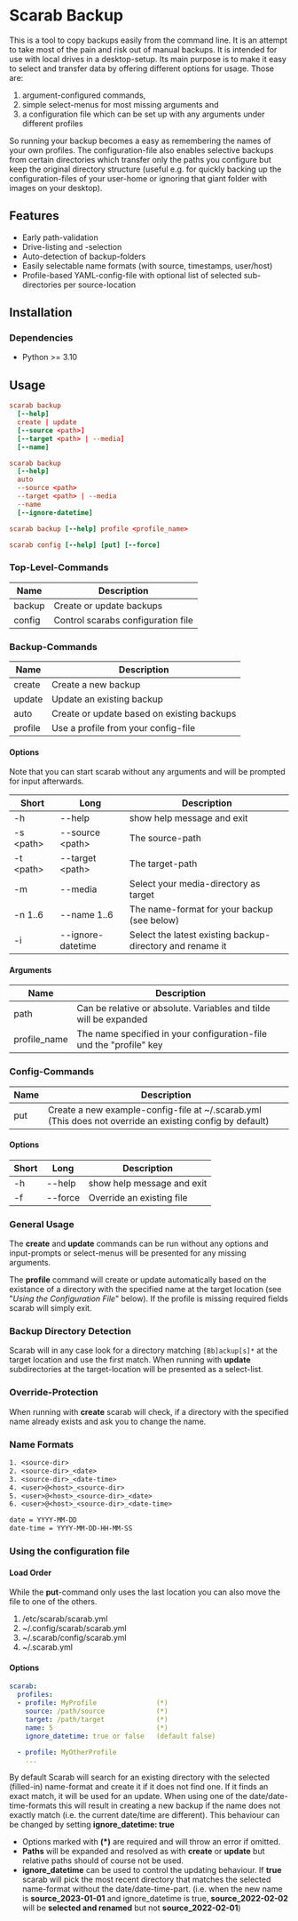 # Scarab Backup

This is a tool to copy backups easily from the command line. It is an attempt to take most of the pain and risk out of manual backups. It is intended for use with local drives in a desktop-setup. Its main purpose is to make it easy to select and transfer data by offering different options for usage. Those are:

1. argument-configured commands,
2. simple select-menus for most missing arguments and
3. a configuration file which can be set up with any arguments under different profiles

So running your backup becomes a easy as remembering the names of your own profiles. The configuration-file also enables selective backups from certain directories which transfer only the paths you configure but keep the original directory structure (useful e.g. for quickly backing up the configuration-files of your user-home or ignoring that giant folder with images on your desktop).

## Features

- Early path-validation
- Drive-listing and -selection
- Auto-detection of backup-folders
- Easily selectable name formats (with source, timestamps, user/host)
- Profile-based YAML-config-file with optional list of selected sub-directories per source-location

## Installation

### Dependencies

- Python >= 3.10

## Usage

```conf
scarab backup
  [--help]
  create | update
  [--source <path>]
  [--target <path> | --media]
  [--name]

scarab backup
  [--help]
  auto
  --source <path>
  --target <path> | --media
  --name
  [--ignore-datetime]

scarab backup [--help] profile <profile_name>

scarab config [--help] [put] [--force]
```

### Top-Level-Commands

| Name | Description |
| - | - |
| backup | Create or update backups |
| config | Control scarabs configuration file |

### Backup-Commands

| Name | Description |
| - | - |
| create | Create a new backup |
| update | Update an existing backup |
| auto | Create or update based on existing backups |
| profile | Use a profile from your config-file |

#### Options

Note that you can start scarab without any arguments and will be prompted for input afterwards.

| Short | Long | Description |
| - | - | - |
| -h | --help | show help message and exit |
| -s \<path> | --source \<path> | The source-path |
| -t \<path> | --target \<path> | The target-path |
| -m | --media | Select your media-directory as target |
| -n 1..6 | --name 1..6 | The name-format for your backup (see below) |
| -i | --ignore-datetime | Select the latest existing backup-directory and rename it |

#### Arguments

| Name | Description |
| - | - |
| path | Can be relative or absolute. Variables and tilde will be expanded |
| profile_name | The name specified in your configuration-file und the "profile" key |

### Config-Commands

| Name | Description |
| - | - |
| put | Create a new example-config-file at ~/.scarab.yml (This does not override an existing config by default) |

#### Options

| Short | Long | Description |
| - | - | - |
| -h | --help | show help message and exit |
| -f | --force | Override an existing file |

### General Usage

The **create** and **update** commands can be run without any options and input-prompts or select-menus will be presented for any missing arguments.

The **profile** command will create or update automatically based on the existance of a directory with the specified name at the target location (see "*Using the Configuration File*" below). If the profile is missing required fields scarab will simply exit.

### Backup Directory Detection

Scarab will in any case look for a directory matching `[Bb]ackup[s]*` at the target location and use the first match. When running with **update** subdirectories at the target-location will be presented as a select-list.

### Override-Protection

When running with **create** scarab will check, if a directory with the specified name already exists and ask you to change the name.

### Name Formats

```txt
1. <source-dir>
2. <source-dir>_<date>
3. <source-dir>_<date-time>
4. <user>@<host>_<source-dir>
5. <user>@<host>_<source-dir>_<date>
6. <user>@<host>_<source-dir>_<date-time>

date = YYYY-MM-DD
date-time = YYYY-MM-DD-HH-MM-SS
```

### Using the configuration file

#### Load Order

While the **put**-command only uses the last location you can also move the file to one of the others.

1. /etc/scarab/scarab.yml
2. ~/.config/scarab/scarab.yml
3. ~/.scarab/config/scarab.yml
4. ~/.scarab.yml

#### Options

```yaml
scarab:
  profiles:
  - profile: MyProfile               (*)
    source: /path/source             (*)
    target: /path/target             (*)
    name: 5                          (*)
    ignore_datetime: true or false   (default false)

  - profile: MyOtherProfile
    ...
```

By default Scarab will search for an existing directory with the selected (filled-in) name-format and create it if it does not find one. If it finds an exact match, it will be used for an update. When using one of the date/date-time-formats this will result in creating a new backup if the name does not exactly match (i.e. the current date/time are different). This behaviour can be changed by setting **ignore_datetime: true**

- Options marked with **(*)** are required and will throw an error if omitted.
- **Paths** will be expanded and resolved as with **create** or **update** but relative paths should of course not be used.
- **ignore_datetime** can be used to control the updating behaviour. If **true** scarab will pick the most recent directory that matches the selected name-format without the date/date-time-part. (i.e. when the new name is **source_2023-01-01** and ignore_datetime is true, **source_2022-02-02** will be **selected and renamed** but not **source_2022-02-01**)

